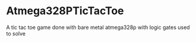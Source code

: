 # Atmega328PTicTacToe
A tic tac toe game done with bare metal atmega328p with logic gates used to solve
